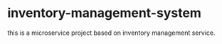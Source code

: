 # inventory-management-system
this is a microservice project based on inventory management service.
